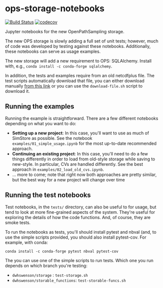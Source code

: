 # ops-storage-notebooks

[![Build Status](https://travis-ci.com/dwhswenson/ops-storage-notebooks.svg?branch=master)](https://travis-ci.com/dwhswenson/ops-storage-notebooks)
[![codecov](https://codecov.io/gh/dwhswenson/openpathsampling/branch/storage/graph/badge.svg)](https://codecov.io/gh/dwhswenson/openpathsampling)

Jupyter notebooks for the new OpenPathSampling storage.

The new OPS storage is slowly adding a full set of unit tests; however, much of
code was developed by testing against these notebooks. Additionally, these
notebooks can serve as usage examples.

The new storage will add a new requirement to OPS: SQLAlchemy. Install with,
e.g., `conda install -c conda-forge sqlalchemy`.

In addition, the tests and examples require from an old netcdfplus file. The
test scripts automatically download that file, you can either download manually
[from this
link](http://www.dropbox.com/s/1ulzssv5p4lr61f/toy_mstis_1k_OPS1_py36.nc) or
you can use the `download-file.sh` script to download it.

## Running the examples

Running the example is straightforward. There are a few different notebooks
depending on what you want to do:

* **Setting up a new project**: In this case, you'll want to use as much of
  SimStore as possible. See the notebook `examples/01_simple_usage.ipynb` for
  the most up-to-date recommended approach.
* **Continuing an existing project**: In this case, you'll need to do a few
  things differently in order to load from old-style storage while saving to
  new-style. In particular, CVs are handled differently. See the best approach
  in `examples/02_load_old_cvs.ipynb`.
* ... more to come; note that right now both approaches are pretty similar, but
  the best way for a new project will change over time

## Running the test notebooks

Test notebooks, in the `tests/` directory, can also be useful to for usage, but
tend to look at more fine-grained aspects of the system. They're useful for
exploring the details of how the code functions. And, of course, they are smoke tests.

To run the notebooks as tests, you'll should install pytest and nbval (and, to
use the simple scripts provided, you should also install pytest-cov. For
example, with conda:

```
conda install -c conda-forge pytest nbval pytest-cov
```

The you can use one of the simple scripts to run tests. Which one you run
depends on which branch you're testing:

* `dwhswenson/storage` : `test-storage.sh`
* `dwhswenson/storable_functions`: `test-storable-funcs.sh`

